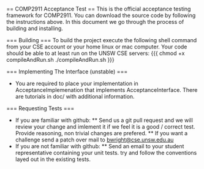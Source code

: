 == COMP2911 Acceptance Test ==
This is the official acceptance testing framework for COMP2911. You can
download the source code by following the instructions above. In this
document we go through the process of building and installing.

=== Building ===
To build the project execute the following shell command from your CSE account
or your home linux or mac computer. Your code should be able to at least run
on the UNSW CSE servers:
{{{
    chmod +x compileAndRun.sh
    ./compileAndRun.sh
}}}


=== Implementing The Interface (unstable) ===
* You are required to place your implementation in AcceptanceImplemenation that
  implements AcceptanceInterface. There are tutorials in doc/ with additional
  information.

=== Requesting Tests ===
* If you are familiar with github:
** Send us a git pull request and we will review your change and imlement it
   if we feel it is a good / correct test. Provide reasoning, non trivial
   changes are prefered.
** If you want a challenge send a patch over mail to bwright@cse.unsw.edu.au
* If you are not familiar with github:
** Send an email to your student representative containing your unit tests.
   try and follow the conventions layed out in the existing tests.

